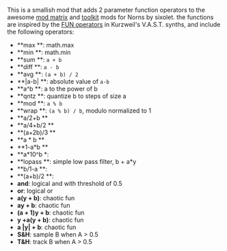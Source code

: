 This is a smallish mod that adds 2 parameter function operators to the awesome
[mod matrix](https://github.com/sixolet/matrix) and
[toolkit](https://github.com/sixolet/toolkit) mods for Norns by sixolet. the
functions are inspired by the
[FUN operators](https://www.manualslib.com/manual/399250/Kurzweil-K2000-Musicians-Guide.html?page=345)
in Kurzweil's V.A.S.T. synths, and include the following operators:


* **max **: math.max
* **min **: math.min
* **sum **: `a + b`
* **diff **: `a - b`
* **avg **: `(a + b) / 2`
* **|a-b| **: absolute value of `a-b`
* **a^b **: a to the power of b
* **qntz **: quantize b to steps of size a
* **mod **: `a % b`
* **wrap **: `(a % b) / b`, modulo normalized to 1 
* **a/2+b ** 
* **a/4+b/2 ** 
* **(a+2b)/3 ** 
* **a \* b ** 
* **1-a\*b ** 
* **a\*10^b *: 
* **lopass **: simple low pass filter, b + a\*y 
* **b/1-a **: 
* **(a+b)/2 **: 
* **and**: logical and with threshold of 0.5 
* **or**: logical or
* **a(y + b)**: chaotic fun
* **ay + b**: chaotic fun
* **(a + 1)y + b**: chaotic fun
* **y +a(y + b)**: chaotic fun
* **a |y| + b**: chaotic fun
* **S&H**: sample B when A > 0.5
* **T&H**: track B when A > 0.5

